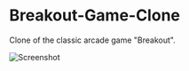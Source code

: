 # Breakout-Game-Clone
Clone of the classic arcade game "Breakout".

![Screenshot](http://s20.postimg.org/rv8sa3qd9/Break_Game_Clone_screenshot.png "Screenshot of project")
